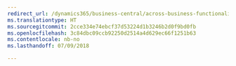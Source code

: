 ```yaml
---
redirect_url: /dynamics365/business-central/across-business-functionality
ms.translationtype: HT
ms.sourcegitcommit: 2cce334e74ebcf37d53224d1b3246b2d0f9bd0fb
ms.openlocfilehash: 3c84dbc09ccb92250d2514a4d629ec66f1251b63
ms.contentlocale: nb-no
ms.lasthandoff: 07/09/2018

---
```


